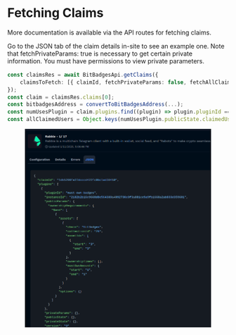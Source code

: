 # Fetching Claims

More documentation is available via the API routes for fetching claims.&#x20;

Go to the JSON tab of the claim details in-site to see an example one. Note that fetchPrivateParams: true is necessary to get certain private information. You must have permissions to view private parameters.

```typescript
const claimsRes = await BitBadgesApi.getClaims({
    claimsToFetch: [{ claimId, fetchPrivateParams: false, fetchAllClaimedUsers: true, privateStatesToFetch: [instanceId] }],
});
const claim = claimsRes.claims[0];
const bitbadgesAddress = convertToBitBadgesAddress(...);
const numUsesPlugin = claim.plugins.find((plugin) => plugin.pluginId === 'numUses');
const allClaimedUsers = Object.keys(numUsesPlugin.publicState.claimedUsers);
```

<figure><img src="../../../.gitbook/assets/image (2) (1) (1) (1) (1) (1) (1) (1) (1) (1).png" alt=""><figcaption></figcaption></figure>
